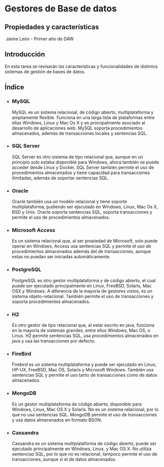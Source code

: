 # Gestores de Base de datos
## Propiedades y características
![<Texto ayuda>](<https://www.fxblasco.com/j2/documentos/imagenes_fondo_web/portada.jpg>)
Jaime León - Primer año de DAW
## Introducción
En esta tarea se revisarán las características y funcionalidades de distintos sistemas de gestión de bases de datos.
## Índice

- ### MySQL

    MySQL es un sistema relacional, de código abierto, multiplataforma y ampliamente flexible. Funciona en una larga lista de plataformas entre ellas Windows, Linux y Mac Os X y es principalmente asociado al desarrollo de aplicaciones web. MySQL soporta procedimientos almacenados, además de transacciones locales y sentencias SQL.

- ### SQL Server

    SQL Server es otro sistema de tipo relacional que, aunque en un principio solo estaba disponible para Windows, ahora también se puede acceder desde Linux y Docker. SQL Server también permite el uso de procedimientos almacenados y tiene capacidad para transacciones ilimitadas, además de soportar sentencias SQL.

- ### Oracle

    Oracle también usa un modelo relacional y tiene soporte multiplataforma, pudiendo ser ejecutado en Windows, Linux, Mac Os X, BSD y Unix. Oracle soporta sentencias SQL, soporta transacciones y permite el uso de procedimientos almacenados.

- ### Microsoft Access

    Es un sistema relacional que, al ser propiedad de Microsoft, solo puede operar en Windows, Access usa sentencias SQL y permite el uso de procedimientos almacenados además del de transacciones, aunque estas no puedan ser iniciadas automáticamente.

- ### PostgreSQL

    PostgreSQL es otro gestor multiplataforma y de código abierto, el cual puede ser ejecutado principalmente en Linux, FreeBSD, Solaris, Mac OSX y Windows. A diferencia de la mayoría de gestores vistos, es un sistema objeto-relacional. También permite el uso de transacciones y soporta procedimientos almacenados.

- ### H2

    Es otro gestor de tipo relacional que, al estar escrito en java, funciona en la mayoría de sistemas grandes, entre ellos Windows, Mac OS, o Linux. H2 permite sentencias SQL, usa procedimientos almacenados en java y usa las transacciones por defecto.

- ### FireBird

    Firebird es un sistema multiplataforma y puede ser ejecutado en Linux, HP-UX, FreeBSD, Mac OS, Solaris y Microsoft Windows. También usa sentencias SQL y permite el uso tanto de transacciones como de datos almacenados.

- ### MongoDB

    Es un gestor multiplataforma de código abierto, disponible para Windows, Linux, Mac OS X y Solaris. No es un sistema relacional, por lo que no usa sentencias SQL. MongoDB permite el uso de transacciones y usa datos almacenados en formato BSON.

- ### Cassandra

    Cassandra es un sistema multiplataforma de código abierto, puede ser ejecutado principalmente en Windows, Linux, y Mac OS X. No utiliza sentencias SQL, por lo que no es relacional, tampoco permite el uso de transacciones, aunque sí el de datos almacenados.